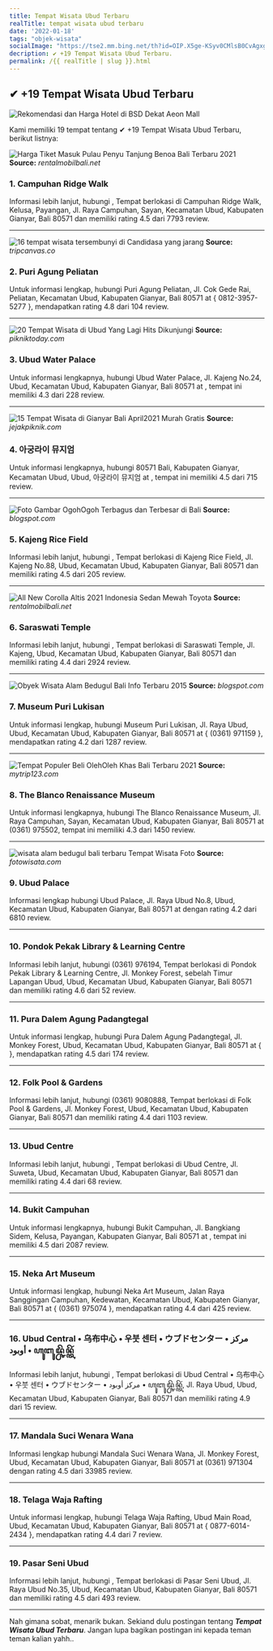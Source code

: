 ```yaml
---
title: Tempat Wisata Ubud Terbaru
realTitle: tempat wisata ubud terbaru
date: '2022-01-18'
tags: "objek-wisata"
socialImage: "https://tse2.mm.bing.net/th?id=OIP.X5ge-KSyv0CMlsB0CvAgxgAAAA&amp;pid=15.1"
decription: ✔ +19 Tempat Wisata Ubud Terbaru.
permalink: /{{ realTitle | slug }}.html
---
```


## ✔ +19 Tempat Wisata Ubud Terbaru

![Rekomendasi dan Harga Hotel di BSD Dekat Aeon Mall ](https://penginapan.net/wp-content/uploads/hotel-dekat-aeon-mall.jpg)



Kami memiliki 19 tempat tentang ✔ +19 Tempat Wisata Ubud Terbaru, berikut listnya:



![Harga Tiket Masuk Pulau Penyu Tanjung Benoa Bali Terbaru 2021](https://tse2.mm.bing.net/th?id=OIP.sAsKir8EhAFXV7Sn7TdzTQHaD4&amp;pid=15.1)
**Source:** _rentalmobilbali.net_


### 1. Campuhan Ridge Walk



Informasi lebih lanjut, hubungi , Tempat berlokasi di Campuhan Ridge Walk, Kelusa, Payangan, Jl. Raya Campuhan, Sayan, Kecamatan Ubud, Kabupaten Gianyar, Bali 80571 dan memiliki rating 4.5 dari 7793 review.

---


![16 tempat wisata tersembunyi di Candidasa yang jarang ](https://tse4.mm.bing.net/th?id=OIP.kok35cXExoMekhnmVh6M8gHaD4&amp;pid=15.1)
**Source:** _tripcanvas.co_


### 2. Puri Agung Peliatan



Untuk informasi lengkap, hubungi Puri Agung Peliatan, Jl. Cok Gede Rai, Peliatan, Kecamatan Ubud, Kabupaten Gianyar, Bali 80571 at { 0812-3957-5277 }, mendapatkan rating 4.8 dari 104 review.

---


![20 Tempat Wisata di Ubud Yang Lagi Hits Dikunjungi ](https://tse3.mm.bing.net/th?id=OIP.kC8h1n66gLeCaaJ1Jhd15AHaEK&amp;pid=15.1)
**Source:** _pikniktoday.com_


### 3. Ubud Water Palace



Untuk informasi lengkapnya, hubungi Ubud Water Palace, Jl. Kajeng No.24, Ubud, Kecamatan Ubud, Kabupaten Gianyar, Bali 80571 at , tempat ini memiliki 4.3 dari 228 review.

---


![15 Tempat Wisata di Gianyar Bali April2021 Murah Gratis ](https://tse3.mm.bing.net/th?id=OIP.mPMVfuRi_nHOJo7F2Yy2HgHaEd&amp;pid=15.1)
**Source:** _jejakpiknik.com_


### 4. 아궁라이 뮤지엄



Untuk informasi lengkapnya, hubungi 80571 Bali, Kabupaten Gianyar, Kecamatan Ubud, Ubud, 아궁라이 뮤지엄 at , tempat ini memiliki 4.5 dari 715 review.

---


![Foto Gambar OgohOgoh Terbagus dan Terbesar di Bali ](https://tse3.mm.bing.net/th?id=OIP.DsfC15NiOS0B5I17gzOu7QHaFj&amp;pid=15.1)
**Source:** _blogspot.com_


### 5. Kajeng Rice Field



Informasi lebih lanjut, hubungi , Tempat berlokasi di Kajeng Rice Field, Jl. Kajeng No.88, Ubud, Kecamatan Ubud, Kabupaten Gianyar, Bali 80571 dan memiliki rating 4.5 dari 205 review.

---


![All New Corolla Altis 2021 Indonesia  Sedan Mewah Toyota ](https://tse4.mm.bing.net/th?id=OIP.teBZQxP2Lk5UbQxvmg6dMwHaD4&amp;pid=15.1)
**Source:** _rentalmobilbali.net_


### 6. Saraswati Temple



Informasi lebih lanjut, hubungi , Tempat berlokasi di Saraswati Temple, Jl. Kajeng, Ubud, Kecamatan Ubud, Kabupaten Gianyar, Bali 80571 dan memiliki rating 4.4 dari 2924 review.

---


![Obyek Wisata Alam Bedugul Bali  Info Terbaru 2015](https://tse3.mm.bing.net/th?id=OIP.NIkS7Y3MYF1Bi-Z2Z6oJwgHaFj&amp;pid=15.1)
**Source:** _blogspot.com_


### 7. Museum Puri Lukisan



Untuk informasi lengkap, hubungi Museum Puri Lukisan, Jl. Raya Ubud, Ubud, Kecamatan Ubud, Kabupaten Gianyar, Bali 80571 at { (0361) 971159 }, mendapatkan rating 4.2 dari 1287 review.

---


![Tempat Populer Beli OlehOleh Khas Bali Terbaru 2021 ](https://tse1.mm.bing.net/th?id=OIP.lK8gPj2PowYujYDBp99rPAHaEN&amp;pid=15.1)
**Source:** _mytrip123.com_


### 8. The Blanco Renaissance Museum



Untuk informasi lengkapnya, hubungi The Blanco Renaissance Museum, Jl. Raya Campuhan, Sayan, Kecamatan Ubud, Kabupaten Gianyar, Bali 80571 at (0361) 975502, tempat ini memiliki 4.3 dari 1450 review.

---


![wisata alam bedugul bali terbaru  Tempat Wisata  Foto ](https://tse1.mm.bing.net/th?id=OIP.Si00U6GMTbvoOfNSL3SHpgHaE5&amp;pid=15.1)
**Source:** _fotowisata.com_


### 9. Ubud Palace



Informasi lengkap hubungi Ubud Palace, Jl. Raya Ubud No.8, Ubud, Kecamatan Ubud, Kabupaten Gianyar, Bali 80571 at  dengan rating 4.2 dari 6810 review.

---


### 10. Pondok Pekak Library &amp; Learning Centre



Informasi lebih lanjut, hubungi (0361) 976194, Tempat berlokasi di Pondok Pekak Library &amp; Learning Centre, Jl. Monkey Forest, sebelah Timur Lapangan Ubud, Ubud, Kecamatan Ubud, Kabupaten Gianyar, Bali 80571 dan memiliki rating 4.6 dari 52 review.

---


### 11. Pura Dalem Agung Padangtegal



Untuk informasi lengkap, hubungi Pura Dalem Agung Padangtegal, Jl. Monkey Forest, Ubud, Kecamatan Ubud, Kabupaten Gianyar, Bali 80571 at {  }, mendapatkan rating 4.5 dari 174 review.

---


### 12. Folk Pool &amp; Gardens



Informasi lebih lanjut, hubungi (0361) 9080888, Tempat berlokasi di Folk Pool &amp; Gardens, Jl. Monkey Forest, Ubud, Kecamatan Ubud, Kabupaten Gianyar, Bali 80571 dan memiliki rating 4.4 dari 1103 review.

---


### 13. Ubud Centre



Informasi lebih lanjut, hubungi , Tempat berlokasi di Ubud Centre, Jl. Suweta, Ubud, Kecamatan Ubud, Kabupaten Gianyar, Bali 80571 dan memiliki rating 4.4 dari 68 review.

---


### 14. Bukit Campuhan



Untuk informasi lengkapnya, hubungi Bukit Campuhan, Jl. Bangkiang Sidem, Kelusa, Payangan, Kabupaten Gianyar, Bali 80571 at , tempat ini memiliki 4.5 dari 2087 review.

---


### 15. Neka Art Museum



Untuk informasi lengkap, hubungi Neka Art Museum, Jalan Raya Sanggingan Campuhan, Kedewatan, Kecamatan Ubud, Kabupaten Gianyar, Bali 80571 at { (0361) 975074 }, mendapatkan rating 4.4 dari 425 review.

---


### 16. Ubud Central • 乌布中心 • 우붓 센터 • ウブドセンター • مركز أوبود • ꦲꦸꦧꦸꦢ꧀ꦕꦼꦤ꧀ꦠꦼꦂ



Informasi lebih lanjut, hubungi , Tempat berlokasi di Ubud Central • 乌布中心 • 우붓 센터 • ウブドセンター • مركز أوبود • ꦲꦸꦧꦸꦢ꧀ꦕꦼꦤ꧀ꦠꦼꦂ, Jl. Raya Ubud, Ubud, Kecamatan Ubud, Kabupaten Gianyar, Bali 80571 dan memiliki rating 4.9 dari 15 review.

---


### 17. Mandala Suci Wenara Wana



Informasi lengkap hubungi Mandala Suci Wenara Wana, Jl. Monkey Forest, Ubud, Kecamatan Ubud, Kabupaten Gianyar, Bali 80571 at (0361) 971304 dengan rating 4.5 dari 33985 review.

---


### 18. Telaga Waja Rafting



Untuk informasi lengkap, hubungi Telaga Waja Rafting, Ubud Main Road, Ubud, Kecamatan Ubud, Kabupaten Gianyar, Bali 80571 at { 0877-6014-2434 }, mendapatkan rating 4.4 dari 7 review.

---


### 19. Pasar Seni Ubud



Informasi lebih lanjut, hubungi , Tempat berlokasi di Pasar Seni Ubud, Jl. Raya Ubud No.35, Ubud, Kecamatan Ubud, Kabupaten Gianyar, Bali 80571 dan memiliki rating 4.5 dari 493 review.

---









Nah gimana sobat, menarik bukan. Sekiand dulu postingan tentang ***Tempat Wisata Ubud Terbaru***. Jangan lupa bagikan postingan ini kepada teman teman kalian yahh..
